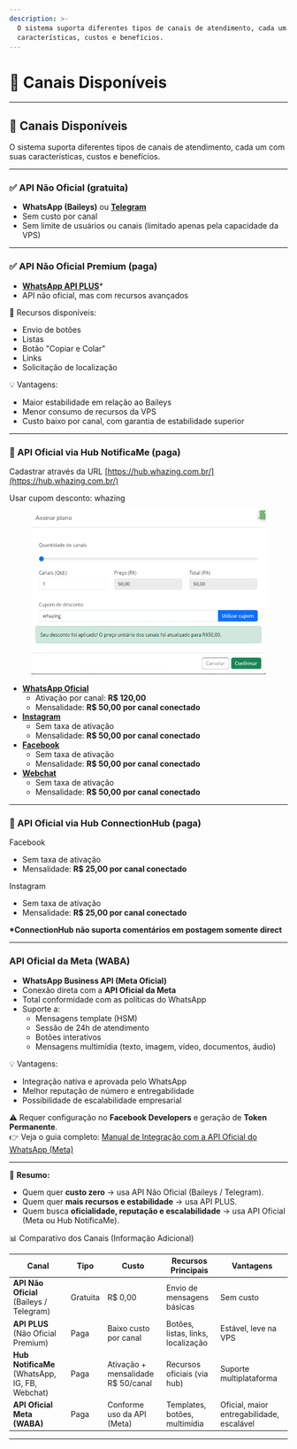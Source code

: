 ```yaml
---
description: >-
  O sistema suporta diferentes tipos de canais de atendimento, cada um com suas
  características, custos e benefícios.
---
```


# 📡 Canais Disponíveis

***

## 🔏 Canais Disponíveis

O sistema suporta diferentes tipos de canais de atendimento, cada um com suas características, custos e benefícios.

***

### ✅ API Não Oficial (gratuita)

* **WhatsApp (Baileys)** ou [**Telegram**](telegram.md)
* Sem custo por canal
* Sem limite de usuários ou canais (limitado apenas pela capacidade da VPS)

***

### ✅ API Não Oficial Premium (paga)

* [**WhatsApp API PLUS**](whatsapp_api_plus.md)\*
* API não oficial, mas com recursos avançados

📌 Recursos disponíveis:

* Envio de botões
* Listas
* Botão "Copiar e Colar"
* Links
* Solicitação de localização

💡 Vantagens:

* Maior estabilidade em relação ao Baileys
* Menor consumo de recursos da VPS
* Custo baixo por canal, com garantia de estabilidade superior

***

### 💼 API Oficial via Hub NotificaMe (paga)

Cadastrar através da URL [https://hub.whazing.com.br/](https://hub.whazing.com.br/)​

Usar cupom desconto: whazing

<figure><img src="../.gitbook/assets/image (5).png" alt=""><figcaption></figcaption></figure>

* [**WhatsApp Oficial**](api-oficial/)
  * Ativação por canal: **R$ 120,00**
  * Mensalidade: **R$ 50,00 por canal conectado**
* [**Instagram**](facebook-e-instagram-via-hub/)
  * Sem taxa de ativação
  * Mensalidade: **R$ 50,00 por canal conectado**
* [**Facebook**](facebook-e-instagram-via-hub/)
  * Sem taxa de ativação
  * Mensalidade: **R$ 50,00 por canal conectado**
* [**Webchat**](facebook-e-instagram-via-hub/)
  * Sem taxa de ativação
  * Mensalidade: **R$ 50,00 por canal conectado**

***

### 💼 API Oficial via Hub ConnectionHub (paga)

Facebook

* Sem taxa de ativação
* Mensalidade: **R$ 25,00 por canal conectado**

Instagram

* Sem taxa de ativação
* Mensalidade: **R$ 25,00 por canal conectado**

**\*ConnectionHub não suporta comentários em postagem somente direct**



***

### API Oficial da Meta (WABA)

* **WhatsApp Business API (Meta Oficial)**
* Conexão direta com a **API Oficial da Meta**
* Total conformidade com as políticas do WhatsApp
* Suporte a:
  * Mensagens template (HSM)
  * Sessão de 24h de atendimento
  * Botões interativos
  * Mensagens multimídia (texto, imagem, vídeo, documentos, áudio)

💡 Vantagens:

* Integração nativa e aprovada pelo WhatsApp
* Melhor reputação de número e entregabilidade
* Possibilidade de escalabilidade empresarial

⚠️ Requer configuração no **Facebook Developers** e geração de **Token Permanente**.\
👉 Veja o guia completo: [Manual de Integração com a API Oficial do WhatsApp (Meta)](api-oficial-do-whatsapp-meta.md)

***

🔄 **Resumo:**

* Quem quer **custo zero** → usa API Não Oficial (Baileys / Telegram).
* Quem quer **mais recursos e estabilidade** → usa API PLUS.
* Quem busca **oficialidade, reputação e escalabilidade** → usa API Oficial (Meta ou Hub NotificaMe).

📊 Comparativo dos Canais (Informação Adicional)

| Canal                                          | Tipo     | Custo                              | Recursos Principais                | Vantagens                                 |
| ---------------------------------------------- | -------- | ---------------------------------- | ---------------------------------- | ----------------------------------------- |
| **API Não Oficial** (Baileys / Telegram)       | Gratuita | R$ 0,00                            | Envio de mensagens básicas         | Sem custo                                 |
| **API PLUS** (Não Oficial Premium)             | Paga     | Baixo custo por canal              | Botões, listas, links, localização | Estável, leve na VPS                      |
| **Hub NotificaMe** (WhatsApp, IG, FB, Webchat) | Paga     | Ativação + mensalidade R$ 50/canal | Recursos oficiais (via hub)        | Suporte multiplataforma                   |
| **API Oficial Meta (WABA)**                    | Paga     | Conforme uso da API (Meta)         | Templates, botões, multimídia      | Oficial, maior entregabilidade, escalável |

***
